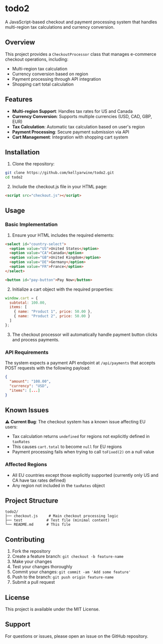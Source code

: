 # todo2

A JavaScript-based checkout and payment processing system that handles multi-region tax calculations and currency conversion.

## Overview

This project provides a `CheckoutProcessor` class that manages e-commerce checkout operations, including:

- Multi-region tax calculation
- Currency conversion based on region
- Payment processing through API integration
- Shopping cart total calculation

## Features

- **Multi-region Support**: Handles tax rates for US and Canada
- **Currency Conversion**: Supports multiple currencies (USD, CAD, GBP, EUR)
- **Tax Calculation**: Automatic tax calculation based on user's region
- **Payment Processing**: Secure payment submission via API
- **Cart Management**: Integration with shopping cart system

## Installation

1. Clone the repository:
```bash
git clone https://github.com/kellyarwine/todo2.git
cd todo2
```

2. Include the checkout.js file in your HTML page:
```html
<script src="checkout.js"></script>
```

## Usage

### Basic Implementation

1. Ensure your HTML includes the required elements:
```html
<select id="country-select">
  <option value="US">United States</option>
  <option value="CA">Canada</option>
  <option value="GB">United Kingdom</option>
  <option value="DE">Germany</option>
  <option value="FR">France</option>
</select>

<button id="pay-button">Pay Now</button>
```

2. Initialize a cart object with the required properties:
```javascript
window.cart = {
  subtotal: 100.00,
  items: [
    { name: "Product 1", price: 50.00 },
    { name: "Product 2", price: 50.00 }
  ]
};
```

3. The checkout processor will automatically handle payment button clicks and process payments.

### API Requirements

The system expects a payment API endpoint at `/api/payments` that accepts POST requests with the following payload:
```json
{
  "amount": "108.00",
  "currency": "USD",
  "items": [...]
}
```

## Known Issues

⚠️ **Current Bug**: The checkout system has a known issue affecting EU users:
- Tax calculation returns `undefined` for regions not explicitly defined in `taxRates`
- This causes `cart.total` to become `null` for EU regions
- Payment processing fails when trying to call `toFixed(2)` on a null value

### Affected Regions
- All EU countries except those explicitly supported (currently only US and CA have tax rates defined)
- Any region not included in the `taxRates` object

## Project Structure

```
todo2/
├── checkout.js     # Main checkout processing logic
├── test           # Test file (minimal content)
└── README.md      # This file
```

## Contributing

1. Fork the repository
2. Create a feature branch: `git checkout -b feature-name`
3. Make your changes
4. Test your changes thoroughly
5. Commit your changes: `git commit -am 'Add some feature'`
6. Push to the branch: `git push origin feature-name`
7. Submit a pull request

## License

This project is available under the MIT License.

## Support

For questions or issues, please open an issue on the GitHub repository.